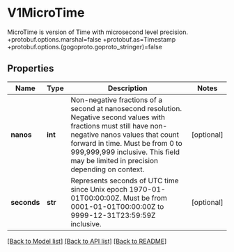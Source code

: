 # V1MicroTime

MicroTime is version of Time with microsecond level precision.  +protobuf.options.marshal=false +protobuf.as=Timestamp +protobuf.options.(gogoproto.goproto_stringer)=false
## Properties
Name | Type | Description | Notes
------------ | ------------- | ------------- | -------------
**nanos** | **int** | Non-negative fractions of a second at nanosecond resolution. Negative second values with fractions must still have non-negative nanos values that count forward in time. Must be from 0 to 999,999,999 inclusive. This field may be limited in precision depending on context. | [optional] 
**seconds** | **str** | Represents seconds of UTC time since Unix epoch 1970-01-01T00:00:00Z. Must be from 0001-01-01T00:00:00Z to 9999-12-31T23:59:59Z inclusive. | [optional] 

[[Back to Model list]](../README.md#documentation-for-models) [[Back to API list]](../README.md#documentation-for-api-endpoints) [[Back to README]](../README.md)


